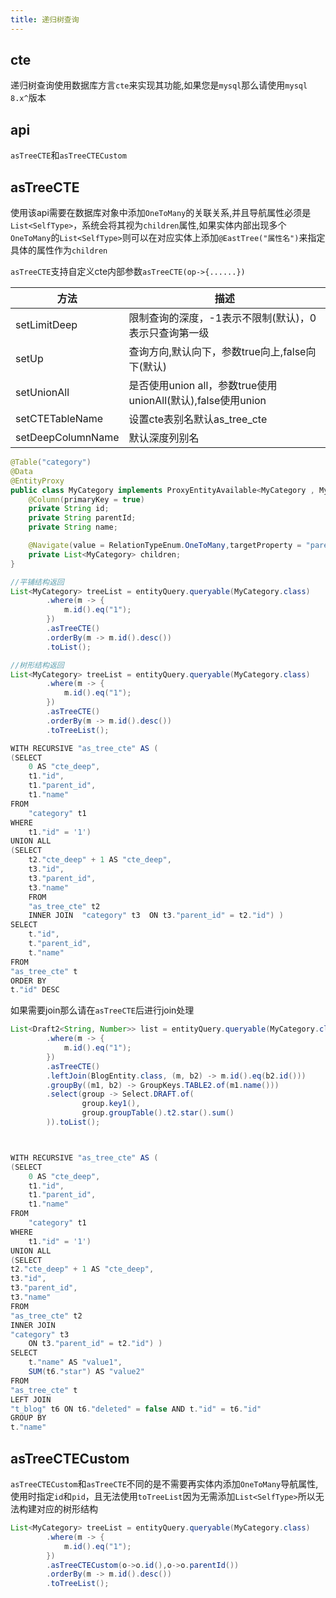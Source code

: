 ```yaml
---
title: 递归树查询
---
```


## cte
递归树查询使用数据库方言`cte`来实现其功能,如果您是`mysql`那么请使用`mysql 8.x^`版本

## api

`asTreeCTE`和`asTreeCTECustom`

## asTreeCTE

使用该api需要在数据库对象中添加`OneToMany`的关联关系,并且导航属性必须是`List<SelfType>`，系统会将其视为`children`属性,如果实体内部出现多个`OneToMany`的`List<SelfType>`则可以在对应实体上添加`@EastTree("属性名")`来指定具体的属性作为`children`

`asTreeCTE`支持自定义cte内部参数`asTreeCTE(op->{......})`

方法  | 描述 
--- | --- 
setLimitDeep | 限制查询的深度，-1表示不限制(默认)，0表示只查询第一级
setUp | 查询方向,默认向下，参数true向上,false向下(默认)
setUnionAll | 是否使用union all，参数true使用unionAll(默认),false使用union
setCTETableName |  设置cte表别名默认as_tree_cte  
setDeepColumnName | 默认深度列别名

```java
@Table("category")
@Data
@EntityProxy
public class MyCategory implements ProxyEntityAvailable<MyCategory , MyCategoryProxy> {
    @Column(primaryKey = true)
    private String id;
    private String parentId;
    private String name;

    @Navigate(value = RelationTypeEnum.OneToMany,targetProperty = "parentId")
    private List<MyCategory> children;
}

//平铺结构返回
List<MyCategory> treeList = entityQuery.queryable(MyCategory.class)
        .where(m -> {
            m.id().eq("1");
        })
        .asTreeCTE()
        .orderBy(m -> m.id().desc())
        .toList();

//树形结构返回
List<MyCategory> treeList = entityQuery.queryable(MyCategory.class)
        .where(m -> {
            m.id().eq("1");
        })
        .asTreeCTE()
        .orderBy(m -> m.id().desc())
        .toTreeList();

WITH RECURSIVE "as_tree_cte" AS ( 
(SELECT
    0 AS "cte_deep",
    t1."id",
    t1."parent_id",
    t1."name" 
FROM
    "category" t1 
WHERE
    t1."id" = '1')  
UNION ALL  
(SELECT
    t2."cte_deep" + 1 AS "cte_deep",
    t3."id",
    t3."parent_id",
    t3."name" 
    FROM
    "as_tree_cte" t2 
    INNER JOIN  "category" t3  ON t3."parent_id" = t2."id") ) 
SELECT
    t."id",
    t."parent_id",
    t."name" 
FROM
"as_tree_cte" t 
ORDER BY
t."id" DESC
```

如果需要join那么请在`asTreeCTE`后进行join处理

```java
List<Draft2<String, Number>> list = entityQuery.queryable(MyCategory.class)
        .where(m -> {
            m.id().eq("1");
        })
        .asTreeCTE()
        .leftJoin(BlogEntity.class, (m, b2) -> m.id().eq(b2.id()))
        .groupBy((m1, b2) -> GroupKeys.TABLE2.of(m1.name()))
        .select(group -> Select.DRAFT.of(
                group.key1(),
                group.groupTable().t2.star().sum()
        )).toList();



WITH RECURSIVE "as_tree_cte" AS ( 
(SELECT
    0 AS "cte_deep",
    t1."id",
    t1."parent_id",
    t1."name" 
FROM
    "category" t1 
WHERE
    t1."id" = '1')  
UNION ALL  
(SELECT
t2."cte_deep" + 1 AS "cte_deep",
t3."id",
t3."parent_id",
t3."name" 
FROM
"as_tree_cte" t2 
INNER JOIN
"category" t3 
    ON t3."parent_id" = t2."id") )  
SELECT
    t."name" AS "value1",
    SUM(t6."star") AS "value2" 
FROM
"as_tree_cte" t 
LEFT JOIN
"t_blog" t6 ON t6."deleted" = false AND t."id" = t6."id" 
GROUP BY
t."name"
```

## asTreeCTECustom
`asTreeCTECustom`和`asTreeCTE`不同的是不需要再实体内添加`OneToMany`导航属性,使用时指定`id`和`pid`，且无法使用`toTreeList`因为无需添加`List<SelfType>`所以无法构建对应的树形结构
```java
List<MyCategory> treeList = entityQuery.queryable(MyCategory.class)
        .where(m -> {
            m.id().eq("1");
        })
        .asTreeCTECustom(o->o.id(),o->o.parentId())
        .orderBy(m -> m.id().desc())
        .toTreeList();
```